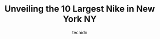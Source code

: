 ---
layout: ampstory
image: https://i0.wp.com/www.depkes.org/wp-content/uploads/2023/06/nike-0-in-new-york-ny-1685964931.png?resize=640,853
author: techidn
featured: false
description: Discover the impressive array of Nike options in New York NY, where you can find 10 of the largest Nike establishments in the area. From renowned classics to hidden gems, New York NY offers 
title: Unveiling the 10 Largest Nike in New York NY
cover:
   title: Unveiling the 10 Largest Nike in New York NY
   subtitle: Rickpate
   background: https://www.depkes.org/wp-content/uploads/2023/06/nike-0-in-new-york-ny-1685964931.png

pages: 
 - layout: thirds
   top: <h1>#1 Nike NYC</h1>
   bottom: "<p>Had a really good experience, i had to get 2 air force one for 2 kids that are dear to me, AF1 were very hard to find everywhere, so i went to the Nike flagship store on </p>"
   background: https://www.depkes.org/wp-content/uploads/2023/06/nike-1-in-new-york-ny-1685964932.jpeg
   backgroundblur: true
 - layout: thirds
   top: <h1>#2 Nike Clearance Store</h1>
   bottom: "<p>40-24 College Point Blvd Suite B204, Queens, NY 11354, United States</p>"
   background: https://www.depkes.org/wp-content/uploads/2023/06/nike-2-in-new-york-ny-1685964933.jpeg
   cta:
      link: https://www.depkes.org/blog/unveiling-the-10-largest-nike-in-new-york-ny/
      text: Unveiling the 10 Largest Nike in New York NY
 - layout: thirds
   top: <h1>#3 Nike by Upper East Side</h1>
   bottom: "<p>1131 3rd Ave, New York, NY 10065, United States</p>"
   background: https://www.depkes.org/wp-content/uploads/2023/06/nike-3-in-new-york-ny-1685964933.jpeg
   cta:
      link: https://www.depkes.org/blog/unveiling-the-10-largest-nike-in-new-york-ny/
      text: Unveiling the 10 Largest Nike in New York NY
 - layout: thirds
   top: <h1>#4 Nike Factory Store</h1>
   bottom: "<p>15 Richmond Terrace Suite 300, Staten Island, NY 10301, United States</p>"
   background: https://images.unsplash.com/photo-1536745287225-21d689278fd1?ixlib=rb-4.0.3&ixid=MnwxMjA3fDB8MHxwaG90by1wYWdlfHx8fGVufDB8fHx8&auto=format&fit=crop&w=640&h=853&q=80
   cta:
      link: https://www.depkes.org/blog/unveiling-the-10-largest-nike-in-new-york-ny/
      text: Unveiling the 10 Largest Nike in New York NY
 - layout: thirds
   top: <h1>#5 Nike Unite - East New York</h1>
   bottom: "<p>410 Gateway Dr, Brooklyn, NY 11239, United States</p>"
   background: https://images.unsplash.com/photo-1613843873231-1447db182f97?ixlib=rb-4.0.3&ixid=MnwxMjA3fDB8MHxwaG90by1wYWdlfHx8fGVufDB8fHx8&auto=format&fit=crop&w=640&h=853&q=80
   cta:
      link: https://www.depkes.org/blog/unveiling-the-10-largest-nike-in-new-york-ny/
      text: Unveiling the 10 Largest Nike in New York NY
 - layout: thirds
   top: <h1>#6 Nike New York Headquarters</h1>
   bottom: "<p>855 6th Ave, New York, NY 10001, United States</p>"
   background: https://images.unsplash.com/photo-1549241520-425e3dfc01cb?ixlib=rb-4.0.3&ixid=MnwxMjA3fDB8MHxwaG90by1wYWdlfHx8fGVufDB8fHx8&auto=format&fit=crop&w=640&h=853&q=80
   cta:
      link: https://www.depkes.org/blog/unveiling-the-10-largest-nike-in-new-york-ny/
      text: Unveiling the 10 Largest Nike in New York NY
 - layout: thirds
   top: <h1>#7 Nike by Williamsburg</h1>
   bottom: "<p>81 N 6th St, Brooklyn, NY 11249, United States</p>"
   background: https://images.unsplash.com/photo-1540457036297-448b6b99e91c?ixlib=rb-4.0.3&ixid=MnwxMjA3fDB8MHxwaG90by1wYWdlfHx8fGVufDB8fHx8&auto=format&fit=crop&w=640&h=853&q=80
   cta:
      link: https://www.depkes.org/blog/unveiling-the-10-largest-nike-in-new-york-ny/
      text: Unveiling the 10 Largest Nike in New York NY
 - layout: thirds
   middle: Continue reading...
   background: https://images.unsplash.com/photo-1620421680010-0766ff230392?ixlib=rb-4.0.3&ixid=MnwxMjA3fDB8MHxwaG90by1wYWdlfHx8fGVufDB8fHx8&auto=format&fit=crop&w=640&h=853&q=80
   cta:
      link: https://www.depkes.org/blog/unveiling-the-10-largest-nike-in-new-york-ny/
      text: Unveiling the 10 Largest Nike in New York NY
      
---
